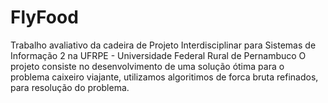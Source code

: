 # FlyFood
Trabalho avaliativo da cadeira de Projeto Interdisciplinar para Sistemas de Informação 2 na UFRPE - Universidade Federal Rural de Pernambuco
O projeto consiste no desenvolvimento de uma solução ótima para o problema caixeiro viajante, utilizamos algoritimos de forca bruta refinados, para resolução do problema.
